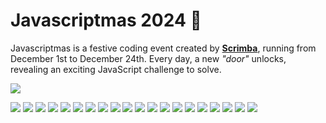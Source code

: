 # Javascriptmas 2024 🎄

Javascriptmas is a festive coding event created by [**Scrimba**](https://scrimba.com/home), running from December 1st to December 24th. Every day, a new *"door"* unlocks, revealing an exciting JavaScript challenge to solve.

![](./assets/covers/day-00.avif)


[![](./assets/covers/day-01.avif)](./day-01/README.md)
[![](./assets/covers/day-02.avif)](./day-02/README.md)
[![](./assets/covers/day-03.avif)](./day-03/README.md)
[![](./assets/covers/day-04.avif)](./day-04/README.md)
[![](./assets/covers/day-05.avif)](./day-05/README.md)
[![](./assets/covers/day-06.avif)](./day-06/README.md)
[![](./assets/covers/day-07.avif)](./day-07/README.md)
[![](./assets/covers/day-08.avif)](./day-08/README.md)
[![](./assets/covers/day-09.avif)](./day-09/README.md)
[![](./assets/covers/day-10.avif)](./day-10/README.md)
[![](./assets/covers/day-11.avif)](./day-11/README.md)
[![](./assets/covers/day-12.avif)](./day-12/README.md)
[![](./assets/covers/day-13.avif)](./day-13/README.md)
[![](./assets/covers/day-14.avif)](./day-14/README.md)
[![](./assets/covers/day-15.avif)](./day-15/README.md)
[![](./assets/covers/day-16.avif)](./day-16/README.md)
[![](./assets/covers/day-17.avif)](./day-17/README.md)
[![](./assets/covers/day-18.avif)](./day-18/README.md)
[![](./assets/covers/day-19.avif)](./day-19/README.md)
[![](./assets/covers/day-20.avif)](./day-20/README.md)

